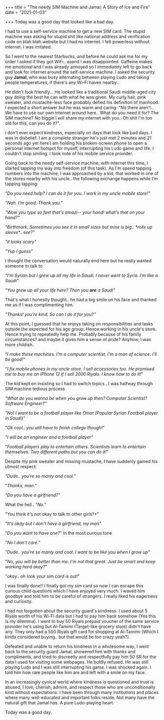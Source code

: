 +++
title = "The needy SIM Machine and Jamal: A Story of Ice and Fire"
date = "2021-01-03"

+++
Today was a good day that looked like a bad day.

I had to use a self-service machine to get a new SIM card. The stupid machine was asking for stupid shit like national address and verification code on blah blah website but I had no internet. I felt powerless without internet. I was irritated.

So I went to the nearest Starbucks, and before he could ask me for my order I asked if they got WiFi.. aaand I was disappointed. Caffeine makes me emotional and I was already annoyed so I immediately left to go back and look for internet around the self-service machine. I asked the security guy **Jamal**, who was busy alternating between playing Ludo and taking people temperatures, if there's any Wi-Fi haven nearby..

He didn't look friendly... He looked like a traditional Saudi middle-aged city guy doing the best he can with what he was given. My curly hair, pink sweater, and mustache-less face probably defied his definition of manhood. I expected a short answer but he was warm and caring: "No there aren't.. We have to use our own internet around here.. What do you need it for? The SIM machine? No biggie I will share my internet with you.. Oh shit I'm too old for this, can you do it?".

I don't ever expect kindness, especially on days that look like bad days. I was in disbelief. I am a complete stranger he's just met 2 minutes and 21 seconds ago yet here I am holding his broken-screen phone to open a personal internet hotspot for myself, interrupting his Ludo game and life. I couldn't stop smiling. I took note of his mobile service provider.

Going back to the needy self-service machine, with internet this time, I started tapping my way into freedom (of this task). As I'm speed tapping numbers into the machine, I was approached by a kid, that worked in one of the stores nearby with his uncle.. the following exchange happens while I'm tapping tapping:

*"Do you need help? I can do it for you. I work in my uncle mobile store!"*

*"Nah. I'm good. Thank you."*

*"Wow you type so fast that's amazi-- your hand! what's that on your hand?"*

*"Birthmark. Sometimes you see it in small sizes but mine is big.. \*rolls up sleeve\*.. see?"*

*"it looks scary"*

*"Yup I guess"*

I thought the conversation would naturally end here but he really wanted someone to talk to

*"I'm Syrian but I grew up all my life in Saudi. I never went to Syria. I'm like a Saudi"*

*"You grew up all your life here? Then you **are** a Saudi"*

That's what I honestly thought.. he had a big smile on his face and thanked me as if I was complimenting him.

*"Thanks! you're kind. So can I do it for you?"*

At this point, I guessed that he enjoys taking on responsibilities and tasks outside the expected for his age group. Hence working in his uncle's store. Hence trying to repeatedly help me. Probably because of his family circumstances? and maybe it gives him a sense of pride? Anyhow, I was more childish..

"*I make these machines. I'm a computer scientist. I'm a man of science. I'll be good!"*

"*I fix mobile phones in my uncle store. I sell accessories too. He promised me to buy me an IPhone 12 if I sell 2000 Riyals. I know how to do it!*"

The kid kept on insisting so I had to switch topics.. I was halfway through SIM machine tedious process

*"What do you wanna be when you grow up then? Computer Scientist? Software Engineer?"*

*"No! I want to be a football player like Omar (Popular Syrian Football player in Saudi)"*

"*Ok cool.. you still have to finish college though*!"

*"I will be an engineer and a football player"*

"*Football players play to entertain others. Scientists learn to entertain themselves. Two different paths but you can do it!*"

Despite my pink sweater and missing mustache, I have suddenly gained his utmost respect:

*"Dude.. you're so manly and cool."*

"*Thanks, man.*"

*"Do you have a girlfriend?"*

What the hell.. *"No."*

"You think it's not okay to talk to other girls?*"

*"It's okay but I don't have a girlfriend, my man"*

"*Do you want to have one?*" In the most curious tone

"*No I don't care.*"

*"Dude.. you're so manly and cool. I want to be like you when I grow up"*

"*No, you will be better than me. I'm not that great. Just be smart and keep working hard okay?*"

"*okay.. oh look your sim card is out!*"

I was finally done!! I finally got my sim card so now I can escape this curious child questions which I have enjoyed very much. I waved him goodbye and told him to be careful of strangers. I really liked his eagerness and curiosity. 

I had not forgotten about the security guard's kindness. I used about 5 Riyals worth of his Wi-Fi data but I had to pay him back somehow (Yes this is my dilemma). I went to buy 50 Riyals prepaid voucher of the same service provider he's using but Al-Tamimi (Target-like grocery store) didn't have any. They only had a 500 Riyals gift card for shopping at Al-Tamimi (Which I kinda considered buying.. but that would be too crazy yeah?). 

Defeated and unable to return his kindness in a wholesome way, I went back to the security guard Jamal, showered him with thanks and compliments, and tried to discreetly and respectfully pay him 50 SR for the data I used for visiting some webpages. He boldly refused. He was still playing Ludo and I was still interrupting his game. I was shocked again. I told him how rare people like him are and left with a smile on my face.

In an increasingly cynical world where kindness is questioned and trust is abused, I love, cherish, admire, and respect those who are unconditionally kind without expectations. I have been through many institutions and places where many well-educated and important folks reside. Not many have the natural gift that Jamal has. A pure Ludo-playing heart.



Today was a good day. 